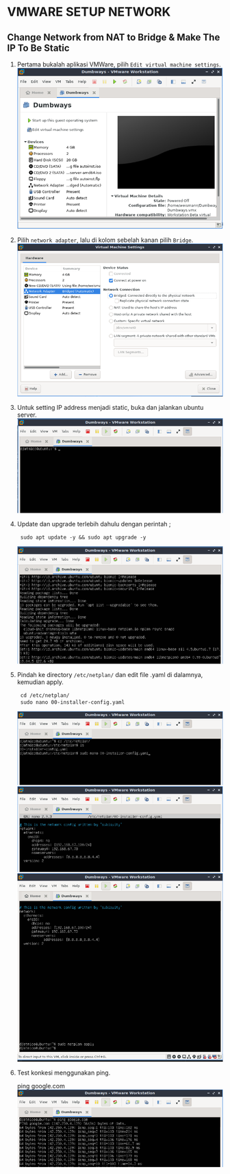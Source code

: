 # **VMWARE  SETUP NETWORK**
## Change Network from NAT to Bridge & Make The IP To Be Static

1. Pertama bukalah aplikasi VMWare, pilih `Edit virtual machine settings`. <br>
   ![open](assets/images-setting-network/openvm.png) <br>

2. Pilih `network adapter`, lalu di kolom sebelah kanan pilih `Bridge`. <br>
   ![custom-hardware](assets/images-setting-network/customize-hardware.png) <br>

3. Untuk setting IP address menjadi static, buka dan jalankan ubuntu server. <br>
   ![start-ubuntu](assets/images-setting-network/start-ubuntu.png) <br>

4. Update dan upgrade terlebih dahulu dengan perintah ;

        sudo apt update -y && sudo apt upgrade -y
    ![sudo](assets/images-setting-network/sudo.png) <br>

5. Pindah ke directory `/etc/netplan/` dan edit file .yaml di dalamnya, kemudian apply. <br>

        cd /etc/netplan/
        sudo nano 00-installer-config.yaml
    ![sudo-nano](assets/images-setting-network/sudo-nano.png) <br>
    ![configyaml](assets/images-setting-network/configyaml.png) <br>
    ![netplanapply](assets/images-setting-network/netplanapply.png) <br>

6. Test konkesi menggunakan ping. <br>
   
      ping google.com
   ![ping](assets/images-setting-network/ping.png) <br>